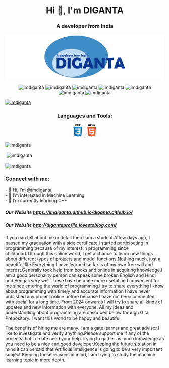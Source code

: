 
<!---
imdiganta/imdiganta is a ✨ special ✨ repository because its `README.md` (this file) appears on your GitHub profile.
You can click the Preview link to take a look at your changes.
--->
<h1 align="center">Hi 👋, I'm DIGANTA</h1>
<h3 align="center">A developer from India</h3>
<p align="center"><img src="THUMB.png" alt=""></p>

<p align="center"> 
  <img src="https://komarev.com/ghpvc/?username=imdiganta&label=Profile%20views&color=0e75b6&style=flat" alt="imdiganta" /> 
  <img src="https://komarev.com/ghpvc/?username=imdiganta&label=Post%20&color=cf7314&style=flat" alt="imdiganta" /> 
  <img src="https://komarev.com/ghpvc/?username=imdiganta&label=Post%20&color=cf7314&style=flat" alt="imdiganta" /> 
  <img src="https://komarev.com/ghpvc/?username=imdiganta&label=Post%20&color=cf7314&style=flat" alt="imdiganta" /> 
  <img src="https://komarev.com/ghpvc/?username=imdiganta&label=Post%20&color=cf7314&style=flat" alt="imdiganta" /> 
  <img src="https://komarev.com/ghpvc/?username=imdiganta&label=Post%20&color=cf7314&style=flat" alt="imdiganta" /> 
  <img src="https://komarev.com/ghpvc/?username=imdiganta&label=Post%20&color=cf7314&style=flat" alt="imdiganta" /> 
</p>

<p align="left"> <a href="https://github.com/ryo-ma/github-profile-trophy"><img src="https://github-profile-trophy.vercel.app/?username=imdiganta" alt="imdiganta" /></a> </p>


<h3 align="center">Languages and Tools:</h3>
<p align="center"> <a href="https://www.w3schools.com/css/" target="_blank" rel="noreferrer"> <img src="https://raw.githubusercontent.com/devicons/devicon/master/icons/css3/css3-original-wordmark.svg" alt="css3" width="40" height="40"/> </a> <a href="https://www.w3.org/html/" target="_blank" rel="noreferrer"> <img src="https://raw.githubusercontent.com/devicons/devicon/master/icons/html5/html5-original-wordmark.svg" alt="html5" width="40" height="40"/> </a> </p>

<div>
  <p><img align="center" width="100%" height="150px"src="https://github-readme-stats.vercel.app/api/top-langs?username=imdiganta&show_icons=true&locale=en&layout=compact" alt="imdiganta" /></p>
  <p>&nbsp;<img align="center" width="100%" height="150px" src="https://github-readme-stats.vercel.app/api?username=imdiganta&show_icons=true&locale=en" alt="imdiganta" /></p>
</div>

<p><img align="center" src="https://github-readme-streak-stats.herokuapp.com/?user=imdiganta&" alt="imdiganta" /></p>
<h3 align="left">Connect with me:</h3>
<p align="left">
  <p>
- 👋 Hi, I’m @imdiganta <br>
- 👀 I’m interested in Machine Learning<br>
- 🌱 I’m currently learning C++<br>
<!-- - 💞️ I’m looking to collaborate on <br>
- 📫 How to reach me ...<br>
- 😄 Pronouns: ...<br>
- ⚡ Fun fact: ...<br> -->
</p>
</p>
<h5>Our Website <a href="https://imdiganta.github.io/diganta.github.io/">https://imdiganta.github.io/diganta.github.io/</a></h5>
<h5>Our Website <a href="http://digantaprofile.lovestoblog.com">http://digantaprofile.lovestoblog.com/</a></h5>
<p>If you can tell about me in detail then I am a student.A few days ago, I passed my graduation with a side certificate.I started participating in programming because of my interest in programming since childhood.Through this online world, I get a chance to learn new things about different types of projects and model functions.Nothing much, just a beautiful life.Everything I have learned so far is of my own free will and interest.Generally took help from books and online in acquiring knowledge.I am a good personality person can speak some broken English and Hindi and Bengali very well.These have become more useful and convenient for me since entering the world of programming.I try to share everything I know about programming with timely and accurate information I have never published any project online before because I have not been connected with social for a long time. From 2024 onwards I will try to share all kinds of updates and new information with everyone. All my ideas and understanding about programming are described below through Gita Prepository. I want this world to be happy and beautiful.</p>
<p>The benefits of hiring me are many. I am a gate learner and great advisor.I like to investigate and verify anything.Please support me if any of the projects that I create need your help.Trying to gather as much knowledge as you need to be a nice and good developer.Keeping the future situation in mind it can be said that Artificial Intelligence is going to be a very important subject.Keeping these reasons in mind, I am trying to study the machine learning topic in more depth.</p>

